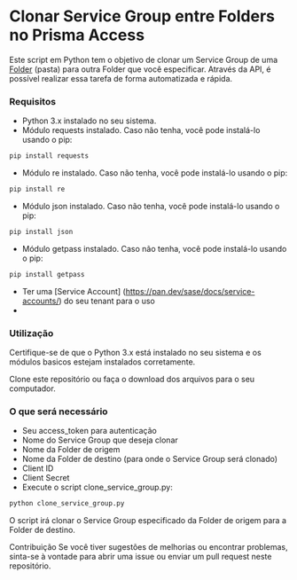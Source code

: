 # Clonar Service Group entre Folders no Prisma Access
Este script em Python tem o objetivo de clonar um Service Group de uma [Folder](https://docs.paloaltonetworks.com/prisma/prisma-access/prisma-access-cloud-managed-admin/create-prisma-access-policy/organizing-your-prisma-access-configurations#:~:text=Configuration%20Folders%20You%20can%20apply%20Prisma%20Access%20policy,be%20shared%20or%20are%20specific%20to%20deployment%20types.) (pasta) para outra Folder que você especificar. Através da API, é possível realizar essa tarefa de forma automatizada e rápida.


### Requisitos
* Python 3.x instalado no seu sistema.
* Módulo requests instalado. Caso não tenha, você pode instalá-lo usando o pip:
```python
pip install requests
```
* Módulo re instalado. Caso não tenha, você pode instalá-lo usando o pip:
```python
pip install re
```
* Módulo json instalado. Caso não tenha, você pode instalá-lo usando o pip:
```python
pip install json
```
* Módulo getpass instalado. Caso não tenha, você pode instalá-lo usando o pip:
```python
pip install getpass
```
* Ter uma [Service Account] (https://pan.dev/sase/docs/service-accounts/) do seu tenant para o uso
* 
### Utilização
Certifique-se de que o Python 3.x está instalado no seu sistema e os módulos basicos estejam instalados corretamente.

Clone este repositório ou faça o download dos arquivos para o seu computador.

### O que será necessário

* Seu access_token para autenticação
* Nome do Service Group que deseja clonar
* Nome da Folder de origem
* Nome da Folder de destino (para onde o Service Group será clonado)
* Client ID
* Client Secret
* Execute o script clone_service_group.py:

```python
python clone_service_group.py
```
O script irá clonar o Service Group especificado da Folder de origem para a Folder de destino.

Contribuição
Se você tiver sugestões de melhorias ou encontrar problemas, sinta-se à vontade para abrir uma issue ou enviar um pull request neste repositório.
